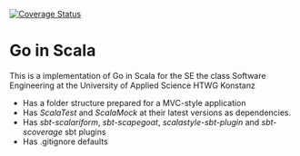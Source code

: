 [![Coverage Status](https://coveralls.io/repos/github/MaekTec/GoGame/badge.svg?branch=master)](https://coveralls.io/github/MaekTec/GoGame?branch=master)

Go in Scala
=========================

This is a implementation of Go in Scala for the SE the
class Software Engineering at the University of Applied Science HTWG Konstanz

* Has a folder structure prepared for a MVC-style application
* Has *ScalaTest* and *ScalaMock* at their latest versions as dependencies.
* Has *sbt-scalariform*, *sbt-scapegoat*, *scalastyle-sbt-plugin* and *sbt-scoverage* sbt plugins
* Has .gitignore defaults
